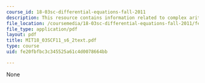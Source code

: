 ```yaml
---
course_id: 18-03sc-differential-equations-fall-2011
description: This resource contains information related to complex arithmetic.
file_location: /coursemedia/18-03sc-differential-equations-fall-2011/fe20fbfbc3c345525a61c4d0078664bb_MIT18_03SCF11_s6_2text.pdf
file_type: application/pdf
layout: pdf
title: MIT18_03SCF11_s6_2text.pdf
type: course
uid: fe20fbfbc3c345525a61c4d0078664bb

---
```

None